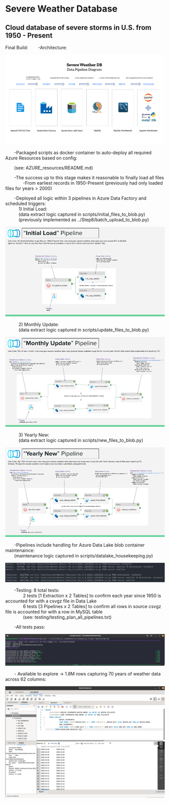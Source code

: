 # Severe Weather Database

## Cloud database of severe storms in U.S. from 1950 - Present

Final Build:
&emsp;&emsp;-Architecture:<br>

![alt text](https://github.com/conner-mcnicholas/SevereWeatherDB/blob/main/Step7/diagram_formats/final_archdiagram_mod.png?raw=true)

&emsp;&emsp;-Packaged scripts as docker container to auto-deploy all required Azure Resources based on config:<br>

&emsp;&emsp;(see: AZURE_resources/README.md)<br>

&emsp;&emsp;-The success up to this stage makes it reasonable to finally load all files<br>
&emsp;&emsp;&emsp;&emsp;-From earliest records in 1950-Present (previously had only loaded files for years > 2000)<br>

&emsp;&emsp;-Deployed all logic within 3 pipelines in Azure Data Factory and scheduled triggers:<br>
&emsp;&emsp;&emsp;1) Initial Load: <br>
&emsp;&emsp;&emsp;(data extract logic captured in scripts/initial_files_to_blob.py)<br>
&emsp;&emsp;&emsp;(previously implemented as ../Step8/batch_upload_to_blob.py)<br>

![alt text](https://github.com/conner-mcnicholas/SevereWeatherDB/blob/main/Step9/imgs/initial_load.png?raw=true)<br>

&emsp;&emsp;&emsp;2) Monthly Update:<br>
&emsp;&emsp;&emsp;(data extract logic captured in scripts/update_files_to_blob.py)<br>

![alt text](https://github.com/conner-mcnicholas/SevereWeatherDB/blob/main/Step9/imgs/monthly_update.png?raw=true)<br>

&emsp;&emsp;&emsp;3) Yearly New:<br>
&emsp;&emsp;&emsp;(data extract logic captured in scripts/new_files_to_blob.py)<br>

![alt text](https://github.com/conner-mcnicholas/SevereWeatherDB/blob/main/Step9/imgs/yearly_new.png?raw=true)<br>

&emsp;&emsp;-Pipelines include handling for Azure Data Lake blob container maintenaince:<br>
&emsp;&emsp;(maintenance logic captured in scripts/datalake_housekeeping.py)<br>

![alt text](https://github.com/conner-mcnicholas/SevereWeatherDB/blob/main/Step9/imgs/clean_containers_output.png?raw=true)<br>

&emsp;&emsp;-Testing: 8 total tests:<br>
&emsp;&emsp;&emsp;&emsp;2 tests [1 Extraction x 2 Tables] to confirm each year since 1950 is accounted for with a csvgz file in Data Lake<br>
&emsp;&emsp;&emsp;&emsp;6 tests [3 Pipelines  x 2 Tables] to confirm all rows in source csvgz file is accounted for with a row in MySQL table<br>
&emsp;&emsp;&emsp;&emsp;(see: testing/testing_plan_all_pipelines.txt)<br>

&emsp;&emsp;-All tests pass:<br>

![alt text](https://github.com/conner-mcnicholas/SevereWeatherDB/blob/main/Step9/imgs/pipeline_test_success.png?raw=true)

&emsp;&emsp;- Available to explore -> 1.8M rows capturing 70 years of weather data across 62 columns:<br>

![alt text](https://github.com/conner-mcnicholas/SevereWeatherDB/blob/main/Step8/imgs/mysqlworkbench_detdate.png?raw=true)
